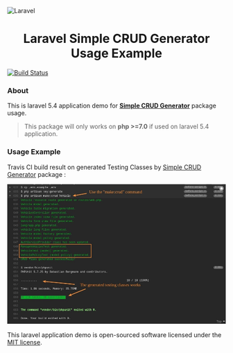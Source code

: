![Laravel](https://laravel.com/assets/img/components/logo-laravel.svg)

<h1 align="center">Laravel Simple CRUD Generator Usage Example</h1>

[![Build Status](https://travis-ci.org/nafiesl/simple-crud-generator-example.svg?branch=master)](https://travis-ci.org/nafiesl/simple-crud-generator-example)

### About
This is laravel 5.4 application demo for [**Simple CRUD Generator**](https://packagist.org/packages/luthfi/simple-crud-generator) package usage.
> This package will only works on **php >=7.0** if used on laravel 5.4 application.

### Usage Example
Travis CI build result on generated Testing Classes by [Simple CRUD Generator](https://packagist.org/packages/luthfi/simple-crud-generator) package :

![Travis CI build result on generated Testing Classes](public/imgs/laravel-simple-crud-generator-usage-example-01.jpg "Travis CI build result on generated Testing Classes")

This laravel application demo is open-sourced software licensed under the [MIT license](LICENSE).
